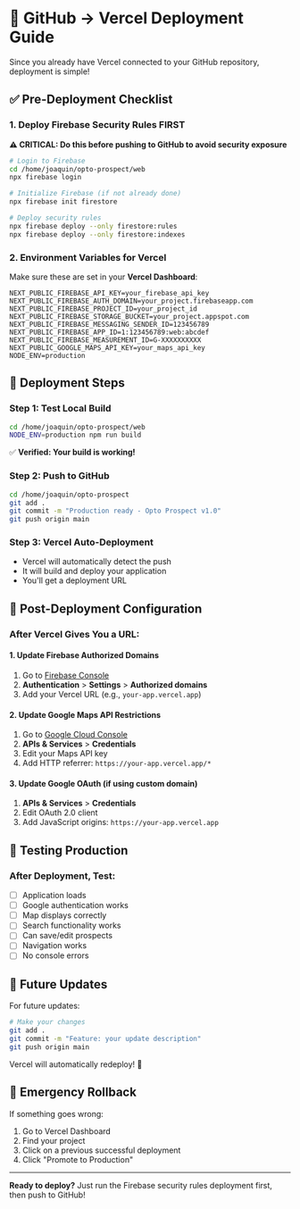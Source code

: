 # 🚀 GitHub → Vercel Deployment Guide

Since you already have Vercel connected to your GitHub repository, deployment is simple!

## ✅ Pre-Deployment Checklist

### 1. Deploy Firebase Security Rules FIRST
**⚠️ CRITICAL: Do this before pushing to GitHub to avoid security exposure**

```bash
# Login to Firebase
cd /home/joaquin/opto-prospect/web
npx firebase login

# Initialize Firebase (if not already done)
npx firebase init firestore

# Deploy security rules
npx firebase deploy --only firestore:rules
npx firebase deploy --only firestore:indexes
```

### 2. Environment Variables for Vercel
Make sure these are set in your **Vercel Dashboard**:

```
NEXT_PUBLIC_FIREBASE_API_KEY=your_firebase_api_key
NEXT_PUBLIC_FIREBASE_AUTH_DOMAIN=your_project.firebaseapp.com
NEXT_PUBLIC_FIREBASE_PROJECT_ID=your_project_id
NEXT_PUBLIC_FIREBASE_STORAGE_BUCKET=your_project.appspot.com
NEXT_PUBLIC_FIREBASE_MESSAGING_SENDER_ID=123456789
NEXT_PUBLIC_FIREBASE_APP_ID=1:123456789:web:abcdef
NEXT_PUBLIC_FIREBASE_MEASUREMENT_ID=G-XXXXXXXXXX
NEXT_PUBLIC_GOOGLE_MAPS_API_KEY=your_maps_api_key
NODE_ENV=production
```

## 🚀 Deployment Steps

### Step 1: Test Local Build
```bash
cd /home/joaquin/opto-prospect/web
NODE_ENV=production npm run build
```
✅ **Verified: Your build is working!**

### Step 2: Push to GitHub
```bash
cd /home/joaquin/opto-prospect
git add .
git commit -m "Production ready - Opto Prospect v1.0"
git push origin main
```

### Step 3: Vercel Auto-Deployment
- Vercel will automatically detect the push
- It will build and deploy your application
- You'll get a deployment URL

## 🔧 Post-Deployment Configuration

### After Vercel Gives You a URL:

#### 1. Update Firebase Authorized Domains
1. Go to [Firebase Console](https://console.firebase.google.com)
2. **Authentication** > **Settings** > **Authorized domains**
3. Add your Vercel URL (e.g., `your-app.vercel.app`)

#### 2. Update Google Maps API Restrictions
1. Go to [Google Cloud Console](https://console.cloud.google.com)
2. **APIs & Services** > **Credentials**
3. Edit your Maps API key
4. Add HTTP referrer: `https://your-app.vercel.app/*`

#### 3. Update Google OAuth (if using custom domain)
1. **APIs & Services** > **Credentials**
2. Edit OAuth 2.0 client
3. Add JavaScript origins: `https://your-app.vercel.app`

## 🧪 Testing Production

### After Deployment, Test:
- [ ] Application loads
- [ ] Google authentication works
- [ ] Map displays correctly
- [ ] Search functionality works
- [ ] Can save/edit prospects
- [ ] Navigation works
- [ ] No console errors

## 🔄 Future Updates

For future updates:
```bash
# Make your changes
git add .
git commit -m "Feature: your update description"
git push origin main
```

Vercel will automatically redeploy! 🎉

## 🚨 Emergency Rollback

If something goes wrong:
1. Go to Vercel Dashboard
2. Find your project
3. Click on a previous successful deployment
4. Click "Promote to Production"

---

**Ready to deploy?** Just run the Firebase security rules deployment first, then push to GitHub!
